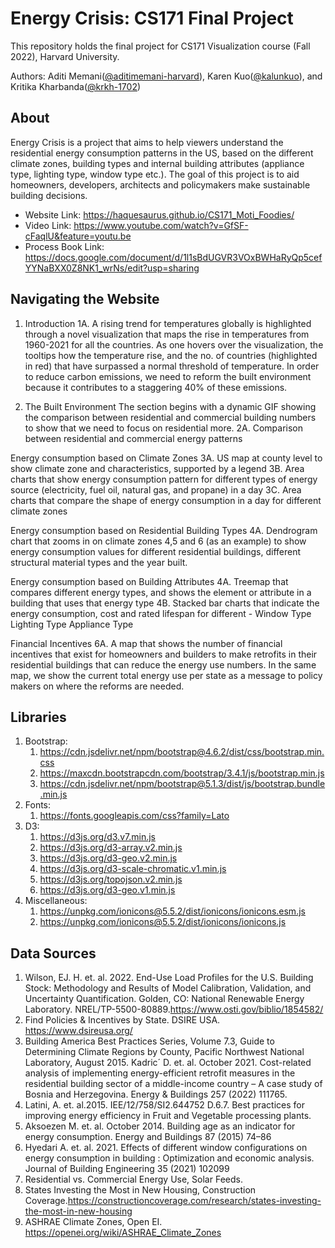 # Energy Crisis: CS171 Final Project

This repository holds the final project for CS171 Visualization course (Fall 2022), Harvard University.  

Authors: Aditi Memani([@aditimemani-harvard](https://github.com/aditimemani-harvard)), Karen Kuo([@kalunkuo](https://github.com/kalunkuo)), and Kritika Kharbanda([@krkh-1702](https://github.com/krkh-1702))


## About
Energy Crisis is a project that aims to help viewers understand the residential energy consumption patterns in the US, based on the different climate zones, building types and internal building attributes (appliance type, lighting type, window type etc.). The goal of this project is to aid homeowners, developers, architects and policymakers make sustainable building decisions.

- Website Link: https://haquesaurus.github.io/CS171_Moti_Foodies/ 
- Video Link: https://www.youtube.com/watch?v=GfSF-cFaqlU&feature=youtu.be
- Process Book Link: https://docs.google.com/document/d/1l1sBdUGVR3VOxBWHaRyQp5cefYYNaBXX0Z8NK1_wrNs/edit?usp=sharing

## Navigating the Website

1. Introduction
    1A. A rising trend for temperatures globally is highlighted through a novel visualization that maps the rise in temperatures from 1960-2021 for all the countries.     As one hovers over the visualization, the tooltips how the temperature rise, and the no. of countries (highlighted in red) that have surpassed a normal threshold       of temperature.
    In order to reduce carbon emissions, we need to reform the built environment because it contributes to a staggering 40% of these emissions.

2. The Built Environment
   The section begins with a dynamic GIF showing the comparison between residential and commercial building numbers to show that we need to focus on residential more.
    2A. Comparison between residential and commercial energy patterns

Energy consumption based on Climate Zones
3A. US map at county level to show climate zone and characteristics, supported by a legend
3B. Area charts that show energy consumption pattern for different types of energy source (electricity, fuel oil, natural gas, and propane) in a day
3C. Area charts that compare the shape of energy consumption in a day for different climate zones

Energy consumption based on Residential Building Types
4A. Dendrogram chart that zooms in on climate zones 4,5 and 6 (as an example) to show energy consumption values for different residential buildings, different structural material types and the year built.

Energy consumption based on Building Attributes
4A. Treemap that compares different energy types, and shows the element or attribute in a building that uses that energy type
	4B. Stacked bar charts that indicate the energy consumption, cost and rated lifespan for different -
Window Type
Lighting Type
Appliance Type

Financial Incentives
6A. A map that shows the number of financial incentives that exist for homeowners and builders to make retrofits in their residential buildings that can reduce the energy use numbers. In the same map, we show the current total energy use per state as a message to policy makers on where the reforms are needed.


## Libraries

1. Bootstrap:
    1. https://cdn.jsdelivr.net/npm/bootstrap@4.6.2/dist/css/bootstrap.min.css
    2. https://maxcdn.bootstrapcdn.com/bootstrap/3.4.1/js/bootstrap.min.js
    3. https://cdn.jsdelivr.net/npm/bootstrap@5.1.3/dist/js/bootstrap.bundle.min.js
2. Fonts:
    1. https://fonts.googleapis.com/css?family=Lato
3. D3:
    1. https://d3js.org/d3.v7.min.js
    2. https://d3js.org/d3-array.v2.min.js
    3. https://d3js.org/d3-geo.v2.min.js
    4. https://d3js.org/d3-scale-chromatic.v1.min.js
    5. https://d3js.org/topojson.v2.min.js
    6. https://d3js.org/d3-geo.v1.min.js
4. Miscellaneous:
    1. https://unpkg.com/ionicons@5.5.2/dist/ionicons/ionicons.esm.js
    2. https://unpkg.com/ionicons@5.5.2/dist/ionicons/ionicons.js
 
 
## Data Sources

1. Wilson, EJ. H. et. al. 2022. End-Use Load Profiles for the U.S. Building Stock: Methodology and Results of Model Calibration, Validation, and Uncertainty Quantification. Golden, CO: National Renewable Energy Laboratory. NREL/TP-5500-80889.https://www.osti.gov/biblio/1854582/
2. Find Policies & Incentives by State. DSIRE USA. https://www.dsireusa.org/
3. Building America Best Practices Series, Volume 7.3, Guide to Determining Climate Regions by County, Pacific Northwest National Laboratory, August 2015.
Kadric´ D. et. al. October 2021. Cost-related analysis of implementing energy-efficient retrofit measures in the residential building sector of a middle-income country – A case study of Bosnia and Herzegovina. Energy & Buildings 257 (2022) 111765.
4. Latini, A. et. al.2015. IEE/12/758/SI2.644752 D.6.7. Best practices for improving energy efficiency in Fruit and Vegetable processing plants.
5. Aksoezen M. et. al. October 2014. Building age as an indicator for energy consumption. Energy and Buildings 87 (2015) 74–86
6. Hyedari A. et. al. 2021. Effects of different window configurations on energy consumption in building : Optimization and economic analysis. Journal of Building Engineering 35 (2021) 102099
7. Residential vs. Commercial Energy Use, Solar Feeds.
8. States Investing the Most in New Housing, Construction Coverage.https://constructioncoverage.com/research/states-investing-the-most-in-new-housing
9. ASHRAE Climate Zones, Open EI. https://openei.org/wiki/ASHRAE_Climate_Zones





